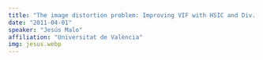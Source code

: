 ```yaml
---
title: "The image distortion problem: Improving VIF with HSIC and Div. Norm."
date: "2011-04-01"
speaker: "Jesús Malo"
affiliation: "Universitat de València"
img: jesus.webp
---
```

